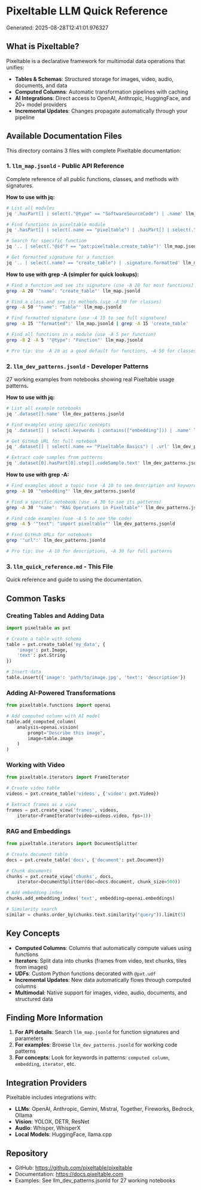 # Pixeltable LLM Quick Reference

Generated: 2025-08-28T12:41:01.976327

## What is Pixeltable?

Pixeltable is a declarative framework for multimodal data operations that unifies:
- **Tables & Schemas**: Structured storage for images, video, audio, documents, and data
- **Computed Columns**: Automatic transformation pipelines with caching
- **AI Integrations**: Direct access to OpenAI, Anthropic, HuggingFace, and 20+ model providers
- **Incremental Updates**: Changes propagate automatically through your pipeline

## Available Documentation Files

This directory contains 3 files with complete Pixeltable documentation:

### 1. `llm_map.jsonld` - Public API Reference
Complete reference of all public functions, classes, and methods with signatures.

**How to use with jq:**
```bash
# List all modules
jq '.hasPart[] | select(."@type" == "SoftwareSourceCode") | .name' llm_map.jsonld

# Find functions in pixeltable module
jq '.hasPart[] | select(.name == "pixeltable") | .hasPart[] | select(."@type" == "Function") | {name, signature}' llm_map.jsonld

# Search for specific function
jq '.. | select(."@id"? == "pxt:pixeltable.create_table")' llm_map.jsonld

# Get formatted signature for a function
jq '.. | select(.name? == "create_table") | .signature.formatted' llm_map.jsonld
```

**How to use with grep -A (simpler for quick lookups):**
```bash
# Find a function and see its signature (use -A 20 for most functions)
grep -A 20 '"name": "create_table"' llm_map.jsonld

# Find a class and see its methods (use -A 50 for classes)
grep -A 50 '"name": "Table"' llm_map.jsonld

# Find formatted signature (use -A 15 to see full signature)
grep -A 15 '"formatted":' llm_map.jsonld | grep -A 15 'create_table'

# Find all functions in a module (use -A 5 per function)
grep -B 2 -A 5 '"@type": "Function"' llm_map.jsonld

# Pro tip: Use -A 20 as a good default for functions, -A 50 for classes
```

### 2. `llm_dev_patterns.jsonld` - Developer Patterns
27 working examples from notebooks showing real Pixeltable usage patterns.

**How to use with jq:**
```bash
# List all example notebooks
jq '.dataset[].name' llm_dev_patterns.jsonld

# Find examples using specific concepts
jq '.dataset[] | select(.keywords | contains(["embedding"])) | .name' llm_dev_patterns.jsonld

# Get GitHub URL for full notebook
jq '.dataset[] | select(.name == "Pixeltable Basics") | .url' llm_dev_patterns.jsonld

# Extract code samples from patterns
jq '.dataset[0].hasPart[0].step[].codeSample.text' llm_dev_patterns.jsonld
```

**How to use with grep -A:**
```bash
# Find examples about a topic (use -A 10 to see description and keywords)
grep -A 10 '"embedding"' llm_dev_patterns.jsonld

# Find a specific notebook (use -A 30 to see its patterns)
grep -A 30 '"name": "RAG Operations in Pixeltable"' llm_dev_patterns.jsonld

# Find code examples (use -A 5 to see the code)
grep -A 5 '"text": "import pixeltable"' llm_dev_patterns.jsonld

# Find GitHub URLs for notebooks
grep '"url":' llm_dev_patterns.jsonld

# Pro tip: Use -A 10 for descriptions, -A 30 for full patterns
```

### 3. `llm_quick_reference.md` - This File
Quick reference and guide to using the documentation.

## Common Tasks

### Creating Tables and Adding Data
```python
import pixeltable as pxt

# Create a table with schema
table = pxt.create_table('my_data', {
    'image': pxt.Image,
    'text': pxt.String
})

# Insert data
table.insert({'image': 'path/to/image.jpg', 'text': 'description'})
```

### Adding AI-Powered Transformations
```python
from pixeltable.functions import openai

# Add computed column with AI model
table.add_computed_column(
    analysis=openai.vision(
        prompt="Describe this image",
        image=table.image
    )
)
```

### Working with Video
```python
from pixeltable.iterators import FrameIterator

# Create video table
videos = pxt.create_table('videos', {'video': pxt.Video})

# Extract frames as a view
frames = pxt.create_view('frames', videos,
    iterator=FrameIterator(video=videos.video, fps=1))
```

### RAG and Embeddings
```python
from pixeltable.iterators import DocumentSplitter

# Create document table
docs = pxt.create_table('docs', {'document': pxt.Document})

# Chunk documents
chunks = pxt.create_view('chunks', docs,
    iterator=DocumentSplitter(doc=docs.document, chunk_size=500))

# Add embedding index
chunks.add_embedding_index('text', embedding=openai.embeddings)

# Similarity search
similar = chunks.order_by(chunks.text.similarity("query")).limit(5)
```

## Key Concepts

- **Computed Columns**: Columns that automatically compute values using functions
- **Iterators**: Split data into chunks (frames from video, text chunks, tiles from images)
- **UDFs**: Custom Python functions decorated with `@pxt.udf`
- **Incremental Updates**: New data automatically flows through computed columns
- **Multimodal**: Native support for images, video, audio, documents, and structured data

## Finding More Information

1. **For API details**: Search `llm_map.jsonld` for function signatures and parameters
2. **For examples**: Browse `llm_dev_patterns.jsonld` for working code patterns
3. **For concepts**: Look for keywords in patterns: `computed column`, `embedding`, `iterator`, etc.

## Integration Providers

Pixeltable includes integrations with:
- **LLMs**: OpenAI, Anthropic, Gemini, Mistral, Together, Fireworks, Bedrock, Ollama
- **Vision**: YOLOX, DETR, ResNet
- **Audio**: Whisper, WhisperX
- **Local Models**: HuggingFace, llama.cpp

## Repository

- GitHub: https://github.com/pixeltable/pixeltable
- Documentation: https://docs.pixeltable.com
- Examples: See llm_dev_patterns.jsonld for 27 working notebooks
